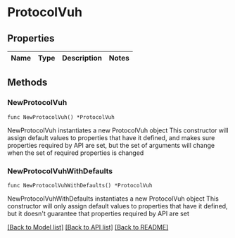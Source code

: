 # ProtocolVuh

## Properties

Name | Type | Description | Notes
------------ | ------------- | ------------- | -------------

## Methods

### NewProtocolVuh

`func NewProtocolVuh() *ProtocolVuh`

NewProtocolVuh instantiates a new ProtocolVuh object
This constructor will assign default values to properties that have it defined,
and makes sure properties required by API are set, but the set of arguments
will change when the set of required properties is changed

### NewProtocolVuhWithDefaults

`func NewProtocolVuhWithDefaults() *ProtocolVuh`

NewProtocolVuhWithDefaults instantiates a new ProtocolVuh object
This constructor will only assign default values to properties that have it defined,
but it doesn't guarantee that properties required by API are set


[[Back to Model list]](../README.md#documentation-for-models) [[Back to API list]](../README.md#documentation-for-api-endpoints) [[Back to README]](../README.md)


